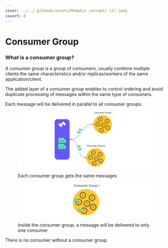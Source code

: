 ```yaml
---
cover: ../../.gitbook/assets/Memphis concepts (2).jpeg
coverY: 0
---
```


# Consumer Group

### What is a consumer group?

A consumer group is a group of consumers, usually combine multiple clients the same characteristics and/or replicas/workers of the same application/client.

The added layer of a consumer group enables to control ordering and avoid duplicate processing of messages within the same type of consumers.

Each message will be delivered in parallel to all consumer groups.

<figure><img src="../../.gitbook/assets/consumer group.jpeg" alt=""><figcaption><p>Each consumer group gets the same messages</p></figcaption></figure>

<figure><img src="../../.gitbook/assets/consumer group 2.jpeg" alt=""><figcaption><p>Inside the consumer group, a message will be delivered to only one consumer</p></figcaption></figure>

There is no consumer without a consumer group.
